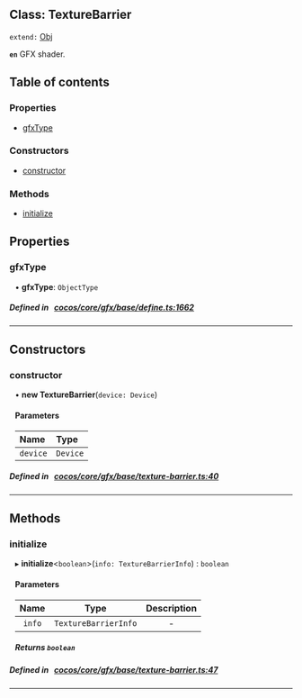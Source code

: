 
## Class: TextureBarrier


`extend:`
[Obj](docs/en/gfx/Class/Obj.md)










**`en`** GFX shader.


<div class="table-of-content">
<h2>Table of contents</h2>


### Properties

- [ gfxType](#gfxType)

### Constructors

- [ constructor](#constructor)

### Methods

- [ initialize](#initialize)
</div>

## Properties


### gfxType
<div style="margin-left: 10px;">




•  **gfxType**:
 ``ObjectType`` 
</div>

##### Defined in &nbsp;   [cocos/core/gfx/base/define.ts:1662](https://github.com/cocos-creator/engine/blob/c7bf6b8a9/cocos/core/gfx/base/define.ts#L1662)&nbsp;


___

<!---->
## Constructors


### constructor
<div style="margin-left: 10px;">

• **new TextureBarrier**(`device: Device`)

#### Parameters

| Name | Type |
| :------ | :------ |
| `device` | `Device` |
</div>

##### Defined in &nbsp;   [cocos/core/gfx/base/texture-barrier.ts:40](https://github.com/cocos-creator/engine/blob/c7bf6b8a9/cocos/core/gfx/base/texture-barrier.ts#L40)&nbsp;


---

<!---->
## Methods

### initialize

<div style="margin-left: 10px;">

▸   **initialize**<`boolean`\>(`info: TextureBarrierInfo`) : `boolean`



#### Parameters

| Name | Type | Description |
| :------: | :------: | :------: |
| `info` | `TextureBarrierInfo` | - |


##### Returns `boolean`
</div>

##### Defined in &nbsp;   [cocos/core/gfx/base/texture-barrier.ts:47](https://github.com/cocos-creator/engine/blob/c7bf6b8a9/cocos/core/gfx/base/texture-barrier.ts#L47)&nbsp;
___
<!---->



